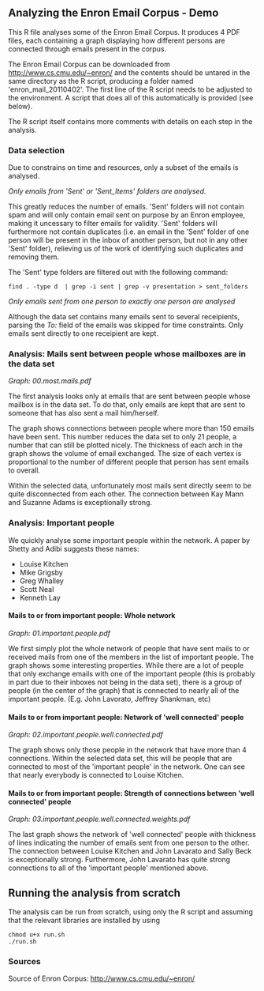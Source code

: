 ## Analyzing the Enron Email Corpus - Demo

This R file analyses some of the Enron Email Corpus. It produces 4 PDF files, each containing a graph
displaying how different persons are connected through emails present in the corpus.

The Enron Email Corpus can be downloaded from http://www.cs.cmu.edu/~enron/ and the contents
should be untared in the same directory as the R script, producing a folder named 'enron_mail_20110402'.
The first line of the R script needs to be adjusted to the environment. A script that does all of this automatically is provided (see below).

The R script itself contains more comments with details on each step in the analysis.

### Data selection

Due to constrains on time and resources, only a subset of the emails is analysed.

*Only emails from 'Sent' or 'Sent_Items' folders are analysed.*

This greatly reduces the number of emails. 'Sent' folders will not contain spam and will only
contain email sent on purpose by an Enron employee, making it uncessary to filter emails for
validity. 'Sent' folders will furthermore not contain duplicates (i.e. an email in the 'Sent'
folder of one person will be present in the inbox of another person, but not in any other
'Sent' folder), relieving us of the work of identifying such duplicates and removing them.

The 'Sent' type folders are filtered out with the following command:

```
find . -type d  | grep -i sent | grep -v presentation > sent_folders
``` 

*Only emails sent from one person to exactly one person are analysed*

Although the data set contains many emails sent to several receipients, parsing the *To:*
field of the emails was skipped for time constraints. Only emails sent directly to one
receipient are kept.

### Analysis: Mails sent between people whose mailboxes are in the data set

_Graph: 00.most.mails.pdf_

The first analysis looks only at emails that are sent between people whose mailbox is in the data set.
To do that, only emails are kept that are sent to someone that has also sent a mail him/herself.

The graph shows connections between people where more than 150 emails have been sent. This number
reduces the data set to only 21 people, a number that can still be plotted nicely. The thickness of
each arch in the graph shows the volume of email exchanged. The size of each vertex is proportional
to the number of different people that person has sent emails to overall.

Within the selected data, unfortunately most mails sent directly seem to be quite disconnected from each other.
The connection between Kay Mann and Suzanne Adams is exceptionally strong.

### Analysis: Important people

We quickly analyse some important people within the network. A paper by Shetty and Adibi suggests these names:

* Louise Kitchen
* Mike Grigsby
* Greg Whalley
* Scott Neal
* Kenneth Lay

#### Mails to or from important people: Whole network

_Graph:  01.important.people.pdf_

We first simply plot the whole network of people that have sent mails to or received mails from one of the members
in the list of important people. The graph shows some interesting properties. While there are a lot of people
that only exchange emails with one of the important people (this is probably in part due to their inboxes not being in the data set), there is a group of people (in the center of the graph) that is connected to nearly all of the important people. (E.g. John Lavorato, Jeffrey Shankman, etc)

#### Mails to or from important people: Network of 'well connected' people

_Graph: 02.important.people.well.connected.pdf_

The graph shows only those people in the network that have more than 4 connections. Within the selected data set, this will be people that are connected to most of the 'important people' in the network. One can see that nearly
everybody is connected to Louise Kitchen.

#### Mails to or from important people: Strength of connections between 'well connected' people

_Graph: 03.important.people.well.connected.weights.pdf_

The last graph shows the network of 'well connected' people with thickness of lines indicating the number of emails sent from one person to the other. The connection between Louise Kitchen and John Lavarato and Sally Beck is exceptionally strong. Furthermore, John Lavarato has quite strong connections to all of the 'important people' mentioned above.

## Running the analysis from scratch

The analysis can be run from scratch, using only the R script and assuming that the relevant libraries are installed by using

```
chmod u+x run.sh
./run.sh
```

### Sources

Source of Enron Corpus: http://www.cs.cmu.edu/~enron/